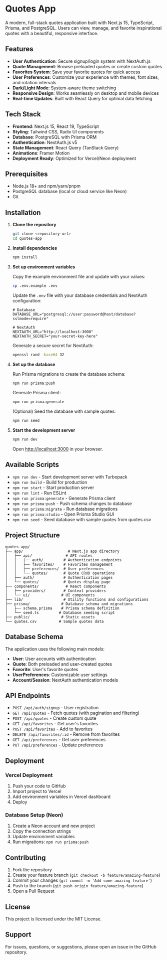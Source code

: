 # Quotes App

A modern, full-stack quotes application built with Next.js 15, TypeScript, Prisma, and PostgreSQL. Users can view, manage, and favorite inspirational quotes with a beautiful, responsive interface.

## Features

- **User Authentication**: Secure signup/login system with NextAuth.js
- **Quote Management**: Browse preloaded quotes or create custom quotes
- **Favorites System**: Save your favorite quotes for quick access
- **User Preferences**: Customize your experience with themes, font sizes, and rotation intervals
- **Dark/Light Mode**: System-aware theme switching
- **Responsive Design**: Works seamlessly on desktop and mobile devices
- **Real-time Updates**: Built with React Query for optimal data fetching

## Tech Stack

- **Frontend**: Next.js 15, React 19, TypeScript
- **Styling**: Tailwind CSS, Radix UI components
- **Database**: PostgreSQL with Prisma ORM
- **Authentication**: NextAuth.js v5
- **State Management**: React Query (TanStack Query)
- **Animations**: Framer Motion
- **Deployment Ready**: Optimized for Vercel/Neon deployment

## Prerequisites

- Node.js 18+ and npm/yarn/pnpm
- PostgreSQL database (local or cloud service like Neon)
- Git

## Installation

1. **Clone the repository**
   ```bash
   git clone <repository-url>
   cd quotes-app
   ```

2. **Install dependencies**
   ```bash
   npm install
   ```

3. **Set up environment variables**
   
   Copy the example environment file and update with your values:
   ```bash
   cp .env.example .env
   ```
   
   Update the `.env` file with your database credentials and NextAuth configuration:
   ```env
   # Database
   DATABASE_URL="postgresql://user:password@host/database?sslmode=require"
   
   # NextAuth
   NEXTAUTH_URL="http://localhost:3000"
   NEXTAUTH_SECRET="your-secret-key-here"
   ```
   
   Generate a secure secret for NextAuth:
   ```bash
   openssl rand -base64 32
   ```

4. **Set up the database**
   
   Run Prisma migrations to create the database schema:
   ```bash
   npm run prisma:push
   ```
   
   Generate Prisma client:
   ```bash
   npm run prisma:generate
   ```
   
   (Optional) Seed the database with sample quotes:
   ```bash
   npm run seed
   ```

5. **Start the development server**
   ```bash
   npm run dev
   ```
   
   Open [http://localhost:3000](http://localhost:3000) in your browser.

## Available Scripts

- `npm run dev` - Start development server with Turbopack
- `npm run build` - Build for production
- `npm run start` - Start production server
- `npm run lint` - Run ESLint
- `npm run prisma:generate` - Generate Prisma client
- `npm run prisma:push` - Push schema changes to database
- `npm run prisma:migrate` - Run database migrations
- `npm run prisma:studio` - Open Prisma Studio GUI
- `npm run seed` - Seed database with sample quotes from quotes.csv

## Project Structure

```
quotes-app/
├── app/                    # Next.js app directory
│   ├── api/               # API routes
│   │   ├── auth/         # Authentication endpoints
│   │   ├── favorites/    # Favorites management
│   │   ├── preferences/  # User preferences
│   │   └── quotes/       # Quote CRUD operations
│   ├── auth/             # Authentication pages
│   └── quotes/           # Quotes display page
├── components/            # React components
│   ├── providers/        # Context providers
│   └── ui/              # UI components
├── lib/                  # Utility functions and configurations
├── prisma/              # Database schema and migrations
│   ├── schema.prisma    # Prisma schema definition
│   └── seed.ts         # Database seeding script
├── public/              # Static assets
└── quotes.csv          # Sample quotes data
```

## Database Schema

The application uses the following main models:

- **User**: User accounts with authentication
- **Quote**: Both preloaded and user-created quotes
- **Favorite**: User's favorite quotes
- **UserPreferences**: Customizable user settings
- **Account/Session**: NextAuth authentication models

## API Endpoints

- `POST /api/auth/signup` - User registration
- `GET /api/quotes` - Fetch quotes (with pagination and filtering)
- `POST /api/quotes` - Create custom quote
- `GET /api/favorites` - Get user's favorites
- `POST /api/favorites` - Add to favorites
- `DELETE /api/favorites/:id` - Remove from favorites
- `GET /api/preferences` - Get user preferences
- `PUT /api/preferences` - Update preferences

## Deployment

### Vercel Deployment

1. Push your code to GitHub
2. Import project to Vercel
3. Add environment variables in Vercel dashboard
4. Deploy

### Database Setup (Neon)

1. Create a Neon account and new project
2. Copy the connection strings
3. Update environment variables
4. Run migrations: `npm run prisma:push`

## Contributing

1. Fork the repository
2. Create your feature branch (`git checkout -b feature/amazing-feature`)
3. Commit your changes (`git commit -m 'Add some amazing feature'`)
4. Push to the branch (`git push origin feature/amazing-feature`)
5. Open a Pull Request

## License

This project is licensed under the MIT License.

## Support

For issues, questions, or suggestions, please open an issue in the GitHub repository.